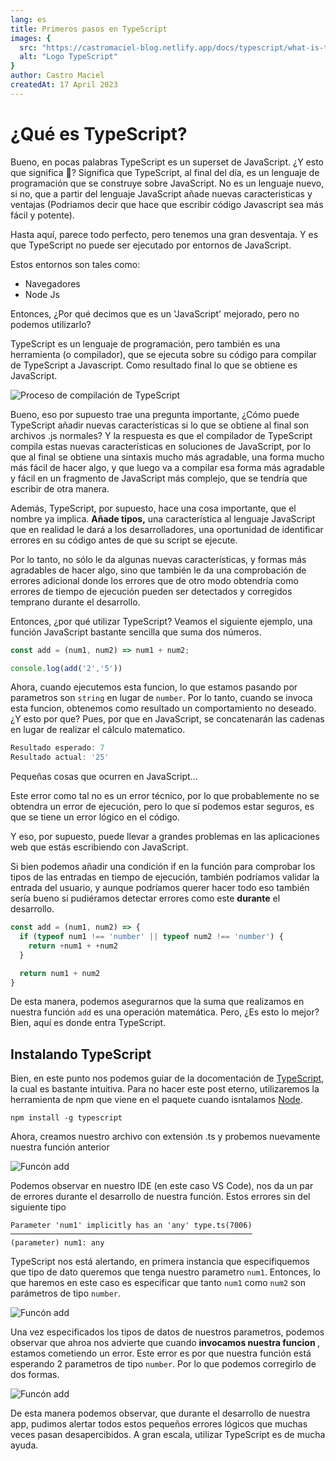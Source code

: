 ```yaml
---
lang: es
title: Primeros pasos en TypeScript
images: {
  src: "https://castromaciel-blog.netlify.app/docs/typescript/what-is-ts.jpeg",
  alt: "Logo TypeScript"
}
author: Castro Maciel
createdAt: 17 April 2023
---
```

<h1> ¿Qué es TypeScript? </h1>

<p> Bueno, en pocas palabras TypeScript es un superset de JavaScript. ¿Y esto que significa 🤔? Significa que TypeScript, al final del día, es un lenguaje de programación que se construye sobre JavaScript. No es un lenguaje nuevo, si no, que a partir del lenguaje JavaScript añade nuevas caracteristicas y ventajas (Podriamos decir que hace que escribir código Javascript sea más fácil y potente). </p> 

<p>Hasta aquí, parece todo perfecto, pero tenemos una gran desventaja. Y es que TypeScript no puede ser ejecutado por entornos de JavaScript. </p>

Estos entornos son tales como:
  * Navegadores
  * Node Js

<p>Entonces, ¿Por qué decimos que es un 'JavaScript' mejorado, pero no podemos utilizarlo? </p>

<p>TypeScript es un lenguaje de programación, pero también es una herramienta (o compilador), que se ejecuta sobre su código para compilar de TypeScript a Javascript. Como resultado final lo que se obtiene es JavaScript. </p>

<img src="/docs/typescript/compiler-process.png" alt="Proceso de compilación de TypeScript" />

<p>Bueno, eso por supuesto trae una pregunta importante, ¿Cómo puede TypeScript añadir nuevas características
si lo que se obtiene al final son archivos .js normales? Y la respuesta es que el compilador de TypeScript
compila estas nuevas características en soluciones de JavaScript, por lo que al final se obtiene una sintaxis mucho más agradable, una forma mucho más fácil de hacer algo, y que luego va a compilar esa forma más agradable y fácil en un fragmento de JavaScript más complejo, que se tendría que escribir de otra manera.</p>

<p>Además, TypeScript, por supuesto, hace una cosa importante, que el nombre ya implica. <strong>Añade tipos,</strong> una característica al lenguaje JavaScript que en realidad le dará a los desarrolladores, una oportunidad de identificar errores en su código antes de que su script se ejecute. </p>

<p>Por lo tanto, no sólo le da algunas nuevas características, y formas más agradables de hacer algo, sino que también le da una comprobación de errores adicional donde los errores que de otro modo obtendría como errores de tiempo de ejecución pueden ser detectados y corregidos temprano durante el desarrollo.</p>

<p>Entonces, ¿por qué utilizar TypeScript? Veamos el siguiente ejemplo, una función JavaScript bastante sencilla que suma dos números.</p>

```javascript
const add = (num1, num2) => num1 + num2;

console.log(add('2','5')) 
```

<p>Ahora, cuando ejecutemos esta funcion, lo que estamos pasando por parametros son <code class="inline-code">string</code> en lugar de <code  class="inline-code">number</code>. Por lo tanto, cuando se invoca esta funcion, obtenemos como resultado un comportamiento no deseado. ¿Y esto por que? Pues, por que en JavaScript, se concatenarán las cadenas en lugar de realizar el cálculo matematico.</p>

```javascript
Resultado esperado: 7
Resultado actual: '25'
```

<p>Pequeñas cosas que ocurren en JavaScript...</p>

<p>Este error como tal no es un error técnico,  por lo que probablemente no se obtendra un error de ejecución, pero lo que sí podemos estar seguros, es que se tiene un error lógico en el código.</p>

<p>Y eso, por supuesto, puede llevar a grandes problemas en las aplicaciones web que estás escribiendo con JavaScript.</p>

<p>Si bien podemos añadir una condición if en la función para comprobar los tipos de las entradas en tiempo de ejecución, también podríamos validar la entrada del usuario, y aunque podríamos querer hacer todo eso también sería bueno si pudiéramos detectar errores como este <strong>durante</strong> el desarrollo.</p>

```javascript
const add = (num1, num2) => {
  if (typeof num1 !== 'number' || typeof num2 !== 'number') {
    return +num1 + +num2
  }

  return num1 + num2
}
```

<p> De esta manera, podemos asegurarnos que la suma que realizamos en nuestra función <code class="inline-code">add</code> es una operación matemática. Pero, ¿Es esto lo mejor? Bien, aquí es donde entra TypeScript.</p> 

<h2> Instalando TypeScript </h2>

<p> Bien, en este punto nos podemos guiar de la docomentación de <a href="https://www.typescriptlang.org/download" target="_blank">TypeScript</a>, la cual es bastante intuitiva. Para no hacer este post eterno, utilizaremos la herramienta de npm que viene en el paquete cuando isntalamos <a href="https://nodejs.org/" target="_blank" >Node</a>.</p>

```
npm install -g typescript
```

<p> Ahora, creamos nuestro archivo con extensión .ts y probemos nuevamente nuestra función anterior </p>

<img src="/docs/typescript/add-function.png" alt="Funcón add" />

<p> Podemos observar en nuestro IDE (en este caso VS Code), nos da un par de errores durante el desarrollo de nuestra función. Estos errores sin del siguiente tipo </p>

```
Parameter 'num1' implicitly has an 'any' type.ts(7006)
──────────────────────────────────────────────────────
(parameter) num1: any
```

<p> TypeScript nos está alertando, en primera instancia que especifiquemos que tipo de dato queremos que tenga nuestro parametro <code class="inline-code">num1</code>. Entonces, lo que haremos en este caso es especificar que tanto <code class="inline-code">num1</code> como <code class="inline-code">num2</code> son parámetros de tipo <code class="inline-code">number</code>. </p>

<img src="/docs/typescript/add-function2.png" alt="Funcón add" />

<p>Una vez especificados los tipos de datos de nuestros parametros, podemos observar que ahroa nos advierte que cuando <strong> invocamos nuestra funcion </strong>, estamos cometiendo un error. Este error es por que nuestra función está esperando 2 parametros de tipo <code class="inline-code">number</code>. Por lo que podemos corregirlo de dos formas. </p>

<img src="/docs/typescript/add-function3.png" alt="Funcón add" />

<p> De esta manera podemos observar, que durante el desarrollo de nuestra app, pudimos alertar todos estos pequeños errores lógicos que muchas veces pasan desapercibidos. A gran escala, utilizar TypeScript es de mucha ayuda. </p>
